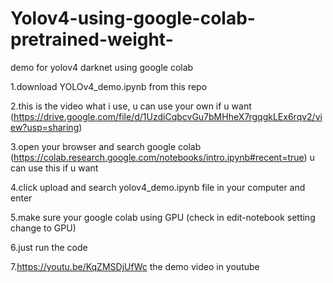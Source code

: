 # Yolov4-using-google-colab-pretrained-weight-
demo for yolov4 darknet using google colab

1.download YOLOv4_demo.ipynb from this repo 

2.this is the video what i use, u can use your own if u want (https://drive.google.com/file/d/1UzdiCqbcvGu7bMHheX7rgqgkLEx6rqv2/view?usp=sharing)

3.open your browser and search google colab  (https://colab.research.google.com/notebooks/intro.ipynb#recent=true) u can use this if u want

4.click upload and search yolov4_demo.ipynb file in your computer  and enter

5.make sure your google colab using GPU (check in edit-notebook setting change to GPU)

6.just run the code 

7.https://youtu.be/KqZMSDjUfWc the demo video in youtube 


















